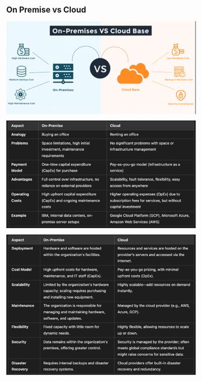 ## On Premise vs Cloud

![alt text](Images/On%20Premise%20vs%20Cloud.png)

![alt text](Images/on%20prem%202.png)

![alt text](Images/on%20prem%203.png)